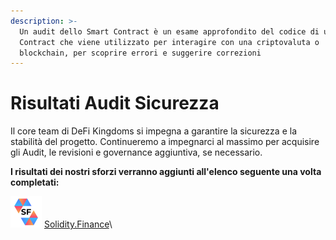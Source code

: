 ```yaml
---
description: >-
  Un audit dello Smart Contract è un esame approfondito del codice di uno Smart
  Contract che viene utilizzato per interagire con una criptovaluta o
  blockchain, per scoprire errori e suggerire correzioni
---
```


# Risultati Audit Sicurezza

Il core team di DeFi Kingdoms si impegna a garantire la sicurezza e la stabilità del progetto. Continueremo a impegnarci al massimo per acquisire gli Audit, le revisioni e governance aggiuntiva, se necessario.

**I risultati dei nostri sforzi verranno aggiunti all'elenco seguente una volta completati:**

![](../.gitbook/assets/solidity-finance.png) [Solidity.Finance](https://solidity.finance/audits/DefiKingdoms/)\
